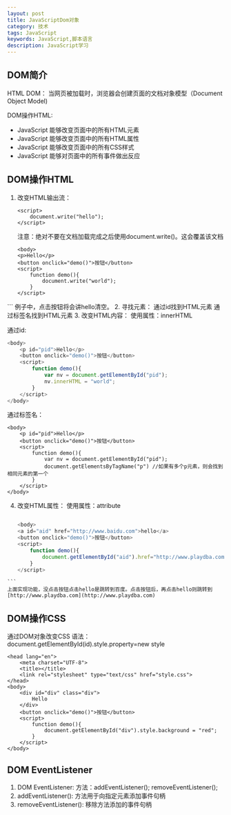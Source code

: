 ```yaml
---
layout: post
title: JavaScriptDom对象
category: 技术
tags: JavaScript
keywords: JavaScript,脚本语言
description: JavaScript学习
---
```


## DOM简介
HTML DOM：
 当网页被加载时，浏览器会创建页面的文档对象模型（Document Object Model)

DOM操作HTML:
- JavaScript 能够改变页面中的所有HTML元素
- JavaScript 能够改变页面中的所有HTML属性
- JavaScript 能够改变页面中的所有CSS样式
- JavaScript 能够对页面中的所有事件做出反应

## DOM操作HTML
1. 改变HTML输出流：
	```
	<script>
        document.write("hello");
    </script>
	```
	
	注意：绝对不要在文档加载完成之后使用document.write()。这会覆盖该文档
	```
	<body>
    <p>Hello</p>
    <button onclick="demo()">按钮</button>
    <script>
        function demo(){
            document.write("world");
        }
    </script>
</body>
	```
	 例子中，点击按钮将会讲hello清空。
2. 寻找元素：
	通过id找到HTML元素
	通过标签名找到HTML元素
3. 改变HTML内容：
	使用属性：innerHTML

通过id:
```JavaScript
<body>
    <p id="pid">Hello</p>
    <button onclick="demo()">按钮</button>
    <script>
        function demo(){
            var nv = document.getElementById("pid");
            nv.innerHTML = "world";
        }
    </script>
</body>
```

通过标签名：
```
<body>
    <p id="pid">Hello</p>
    <button onclick="demo()">按钮</button>
    <script>
        function demo(){
            var nv = document.getElementById("pid");
            document.getElementsByTagName("p") //如果有多个p元素，则会找到相同元素的第一个
        }
    </script>
</body>
```

4. 改变HTML属性：
	使用属性：attribute
	
	``` JavaScript
	
	<body>
    <a id="aid" href="http://www.baidu.com">hello</a>
    <button onclick="demo()">按钮</button>
    <script>
        function demo(){
            document.getElementById("aid").href="http://www.playdba.com"
        }
    </script>
</body>

	```
	上面实现功能，没点击按钮点击hello是跳转到百度。点击按钮后，再点击hello则跳转到[http://www.playdba.com](http://www.playdba.com)

## DOM操作CSS
通过DOM对象改变CSS
语法：document.getElementById(id).style.property=new style

```
<head lang="en">
    <meta charset="UTF-8">
    <title></title>
    <link rel="stylesheet" type="text/css" href="style.css">
</head>
<body>
    <div id="div" class="div">
        Hello
    </div>
    <button onclick="demo()">按钮</button>
    <script>
        function demo(){
            document.getElementById("div").style.background = "red";
        }
    </script>
</body>
```

## DOM EventListener
1. DOM EventListener:
	方法：addEventListener();
		removeEventListener();
2. addEventListener():
	方法用于向指定元素添加事件句柄
3. removeEventListener():
	移除方法添加的事件句柄